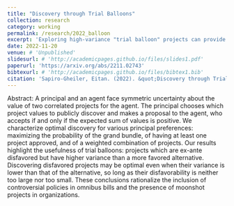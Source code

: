 ```yaml
---
title: "Discovery through Trial Balloons"
collection: research
category: working
permalink: /research/2022_balloon
excerpt: 'Exploring high-variance "trial balloon" projects can provide informational value even when they are ex-ante disliked.'
date: 2022-11-20
venue: # 'Unpublished'
slidesurl: # 'http://academicpages.github.io/files/slides1.pdf'
paperurl: 'https://arxiv.org/abs/2211.02743'
bibtexurl: # 'http://academicpages.github.io/files/bibtex1.bib'
citation: 'Sapiro-Gheiler, Eitan. (2022). &quot;Discovery through Trial Balloons.&quot; <i>Working paper</i>.'
---
```


Abstract: A principal and an agent face symmetric uncertainty about the value of two correlated projects for the agent. The principal chooses which project values to publicly discover and makes a proposal to the agent, who accepts if and only if the expected sum of values is positive. We characterize optimal discovery for various principal preferences: maximizing the probability of the grand bundle, of having at least one project approved, and of a weighted combination of projects. Our results highlight the usefulness of trial balloons: projects which are ex-ante disfavored but have higher variance than a more favored alternative. Discovering disfavored projects may be optimal even when their variance is lower than that of the alternative, so long as their disfavorability is neither too large nor too small. These conclusions rationalize the inclusion of controversial policies in omnibus bills and the presence of moonshot projects in organizations.